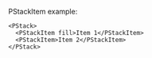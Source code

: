 PStackItem example:

```vue
<PStack>
  <PStackItem fill>Item 1</PStackItem>
  <PStackItem>Item 2</PStackItem>
</PStack>
```

